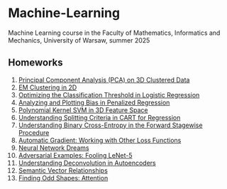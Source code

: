 # Machine-Learning
Machine Learning course in the Faculty of Mathematics, Informatics and Mechanics, University of Warsaw, summer 2025

## Homeworks

1. [Principal Component Analysis (PCA) on 3D Clustered Data](https://github.com/dg7s/Machine-Learning/blob/main/hw/Principal_Component_Analysis_(PCA)_on_3D_Clustered_Data.ipynb)
2. [EM Clustering in 2D](https://github.com/dg7s/Machine-Learning/blob/main/hw/EM_Clustering_in_2D.ipynb)
3. [Optimizing the Classification Threshold in Logistic Regression](https://github.com/dg7s/Machine-Learning/blob/main/hw/Optimizing_the_Classification_Threshold_in_Logistic_Regression.ipynb)
4. [Analyzing and Plotting Bias in Penalized Regression](https://github.com/dg7s/Machine-Learning/blob/main/hw/Analyzing_and_Plotting_Bias_in_Penalized_Regression.ipynb)
5. [Polynomial Kernel SVM in 3D Feature Space](https://github.com/dg7s/Machine-Learning/blob/main/hw/Polynomial_Kernel_SVM_in_3D_Feature_Space.ipynb)
6. [Understanding Splitting Criteria in CART for Regression](https://github.com/dg7s/Machine-Learning/blob/main/hw/Understanding_Splitting_Criteria_in_CART_for_Regression.ipynb)
7. [Understanding Binary Cross-Entropy in the Forward Stagewise Procedure](https://github.com/dg7s/Machine-Learning/blob/main/hw/Understanding_Binary_Cross_Entropy_in_the_Forward_Stagewise_Procedure.ipynb)
8. [Automatic Gradient: Working with Other Loss Functions](https://github.com/dg7s/Machine-Learning/blob/main/hw/Automatic_Gradient_Working_with_Other_Loss_Functions.ipynb)
9. [Neural Network Dreams](https://github.com/dg7s/Machine-Learning/blob/main/hw/Neural_Network_Dreams.ipynb)
10. [Adversarial Examples: Fooling LeNet-5](https://github.com/dg7s/Machine-Learning/blob/main/hw/Adversarial_Examples_Fooling_LeNet_5.ipynb)
11. [Understanding Deconvolution in Autoencoders](https://github.com/dg7s/Machine-Learning/blob/main/hw/Understanding_Deconvolution_in_Autoencoders.ipynb)
12. [Semantic Vector Relationships](https://github.com/dg7s/Machine-Learning/blob/main/hw/Semantic_Vector_Relationships.ipynb)
13. [Finding Odd Shapes: Attention](https://github.com/dg7s/Machine-Learning/blob/main/hw/Finding_Odd_Shapes.ipynb)
